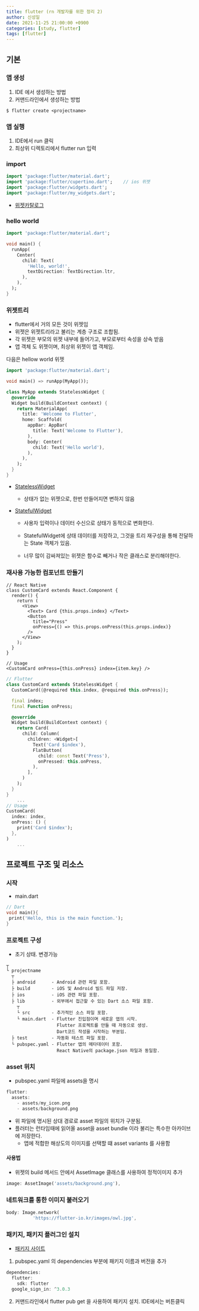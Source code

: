 ```yaml
---
title: flutter (rn 개발자를 위한 정리 2)
author: 신성일
date: 2021-11-25 21:00:00 +0900
categories: [study, flutter]
tags: [flutter]
---
```


## 기본

### 앱 생성

1. IDE 에서 생성하는 방법
2.  커맨드라인에서 생성하는 방법

```
$ flutter create <projectname>
```



### 앱 실행

1. IDE에서 run 클릭
2. 최상위 디렉토리에서 flutter run 입력



### import

```dart
import 'package:flutter/material.dart';
import 'package:flutter/cupertino.dart'; 	// ios 위젯
import 'package:flutter/widgets.dart';
import 'package:flutter/my_widgets.dart';
```

- [위젯카탈로그](https://flutter-ko.dev/docs/development/ui/widgets)



### hello world

```dart
import 'package:flutter/material.dart';

void main() {
  runApp(
    Center(
      child: Text(
        'Hello, world!',
        textDirection: TextDirection.ltr,
      ),
    ),
  );
}
```



### 위젯트리

- flutter에서 거의 모든 것이 위젯임
- 위젯은 위젯트리라고 불리는 계층 구조로 조합됨.
- 각 위젯은 부모의 위젯 내부에 들어가고, 부모로부터 속성을 상속 받음
- 앱 객체 도 위젯이며, 최상위 위젯이 앱 객체임.

다음은 hellow world 위젯

```dart
import 'package:flutter/material.dart';

void main() => runApp(MyApp());

class MyApp extends StatelessWidget {
  @override
  Widget build(BuildContext context) {
    return MaterialApp(
      title: 'Welcome to Flutter',
      home: Scaffold(
        appBar: AppBar(
          title: Text('Welcome to Flutter'),
        ),
        body: Center(
          child: Text('Hello world'),
        ),
      ),
    );
  }
}
```

- [StatelessWidget](https://api.flutter.dev/flutter/widgets/StatelessWidget-class.html)

  - 상태가 없는 위젯으로, 한번 만들어지면 변하지 않음

- [StatefulWidget](https://api.flutter.dev/flutter/widgets/StatefulWidget-class.html)

  - 사용자 입력이나 데이터 수신으로 상태가 동적으로 변화한다.

  - StatefulWidget에 상태 데이터를 저장하고, 그것을 트리 재구성을 통해 전달하는 State 객체가 있음.
  - 너무 많이 감싸져있는 위젯은 함수로 빼거나 작은 클래스로 분리해야한다.



### 재사용 가능한 컴포넌트 만들기

```react
// React Native
class CustomCard extends React.Component {
  render() {
    return (
      <View>
        <Text> Card {this.props.index} </Text>
        <Button
          title="Press"
          onPress={() => this.props.onPress(this.props.index)}
        />
      </View>
    );
  }
}

// Usage
<CustomCard onPress={this.onPress} index={item.key} />
```



```dart
// Flutter
class CustomCard extends StatelessWidget {
  CustomCard({@required this.index, @required this.onPress});

  final index;
  final Function onPress;

  @override
  Widget build(BuildContext context) {
    return Card(
      child: Column(
        children: <Widget>[
          Text('Card $index'),
          FlatButton(
            child: const Text('Press'),
            onPressed: this.onPress,
          ),
        ],
      )
    );
  }
}
    ...
// Usage
CustomCard(
  index: index,
  onPress: () { 
    print('Card $index');
  },
)
    ...
```





## 프로젝트 구조 및 리소스

### 시작

- main.dart

```dart
// Dart
void main(){
 print('Hello, this is the main function.');
}
```



### 프로젝트 구성

- 초기 상태. 변경가능

```
┬
└ projectname
  ┬
  ├ android      - Android 관련 파일 포함.
  ├ build        - iOS 및 Android 빌드 파일 저장.
  ├ ios          - iOS 관련 파일 포함.
  ├ lib          - 외부에서 접근할 수 있는 Dart 소스 파일 포함.
    ┬
    └ src        - 추가적인 소스 파일 포함.
    └ main.dart  - Flutter 진입점이며 새로운 앱의 시작.
                   Flutter 프로젝트를 만들 때 자동으로 생성.
                   Dart코드 작성을 시작하는 부분임.
  ├ test         - 자동화 테스트 파일 포함.
  └ pubspec.yaml - Flutter 앱의 메타데이터 포함.
                   React Native의 package.json 파일과 동일함.
```



### asset 위치

- pubspec.yaml 파일에 assets을 명시

```dart
flutter:
  assets:
    - assets/my_icon.png
    - assets/background.png
```

- 위 파일에 명시된 상대 경로로 asset 파일의 위치가 구분됨.
- 플러터는 런타임때에 읽어올 asset을 asset bundle 이라 불리는 특수한 아카이브에 저장한다.
  - 앱에 적합한 해상도의 이미지를 선택할 떄 asset variants 를 사용함

#### 사용법

- 위젯의 build 메서드 안에서 AssetImage 클래스를 사용하여 정적이미지 추가

```dart
image: AssetImage('assets/background.png'),
```



### 네트워크를 통한 이미지 불러오기

```dart
body: Image.network(
          'https://flutter-io.kr/images/owl.jpg',
```



### 패키지, 패키지 플러그인 설치

- [패키지 사이트](https://pub.dev/flutter/packages)

1. pubspec.yaml 의 dependencies 부분에 패키지 이름과 버전을 추가

```dart
dependencies:
  flutter:
    sdk: flutter
  google_sign_in: ^3.0.3
```

2. 커맨드라인에서 flutter pub get 을 사용하여 패키지 설치. IDE에서는 버튼클릭





